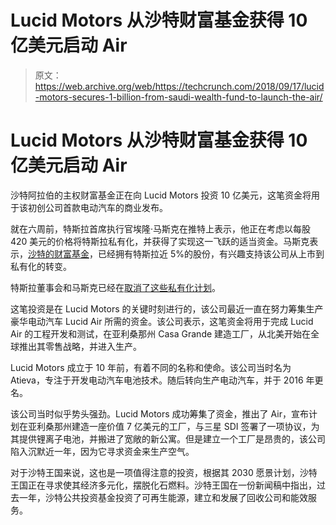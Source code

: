 # Lucid Motors 从沙特财富基金获得 10 亿美元启动 Air 

> 原文：<https://web.archive.org/web/https://techcrunch.com/2018/09/17/lucid-motors-secures-1-billion-from-saudi-wealth-fund-to-launch-the-air/>

# Lucid Motors 从沙特财富基金获得 10 亿美元启动 Air

沙特阿拉伯的主权财富基金正在向 Lucid Motors 投资 10 亿美元，这笔资金将用于该初创公司首款电动汽车的商业发布。

就在六周前，特斯拉首席执行官埃隆·马斯克在推特上表示，他正在考虑以每股 420 美元的价格将特斯拉私有化，并获得了实现这一飞跃的适当资金。马斯克表示，[沙特的财富基金](https://web.archive.org/web/20230218193408/https://www.tesla.com/BLOG/UPDATE-TAKING-TESLA-PRIVATE)，已经拥有特斯拉近 5%的股份，有兴趣支持该公司从上市到私有化的转变。

特斯拉董事会和马斯克已经在[取消了这些私有化计划](https://web.archive.org/web/20230218193408/https://techcrunch.com/2018/08/24/elon-musk-tesla-will-remain-a-public-company/)。

这笔投资是在 Lucid Motors 的关键时刻进行的，该公司最近一直在努力筹集生产豪华电动汽车 Lucid Air 所需的资金。该公司表示，这笔资金将用于完成 Lucid Air 的工程开发和测试，在亚利桑那州 Casa Grande 建造工厂，从北美开始在全球推出其零售战略，并进入生产。

Lucid Motors 成立于 10 年前，有着不同的名称和使命。该公司当时名为 Atieva，专注于开发电动汽车电池技术。随后转向生产电动汽车，并于 2016 年更名。

该公司当时似乎势头强劲。Lucid Motors 成功筹集了资金，推出了 Air，宣布计划在亚利桑那州建造一座价值 7 亿美元的工厂，与三星 SDI 签署了一项协议，为其提供锂离子电池，并搬进了宽敞的新公寓。但是建立一个工厂是昂贵的，该公司陷入沉默近一年，因为它寻求资金来生产空气。

对于沙特王国来说，这也是一项值得注意的投资，根据其 2030 愿景计划，沙特王国正在寻求使其经济多元化，摆脱化石燃料。沙特王国在一份新闻稿中指出，过去一年，沙特公共投资基金投资了可再生能源，建立和发展了回收公司和能效服务。